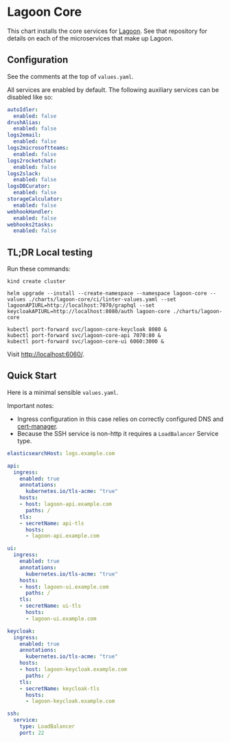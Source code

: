 # Lagoon Core

This chart installs the core services for [Lagoon](https://github.com/amazeeio/lagoon/). See that repository for details on each of the microservices that make up Lagoon.

## Configuration

See the comments at the top of `values.yaml`.

All services are enabled by default. The following auxiliary services can be disabled like so:

```yaml
autoIdler:
  enabled: false
drushAlias:
  enabled: false
logs2email:
  enabled: false
logs2microsoftteams:
  enabled: false
logs2rocketchat:
  enabled: false
logs2slack:
  enabled: false
logsDBCurator:
  enabled: false
storageCalculator:
  enabled: false
webhookHandler:
  enabled: false
webhooks2tasks:
  enabled: false
```

## TL;DR Local testing

Run these commands:

```
kind create cluster

helm upgrade --install --create-namespace --namespace lagoon-core --values ./charts/lagoon-core/ci/linter-values.yaml --set lagoonAPIURL=http://localhost:7070/graphql --set keycloakAPIURL=http://localhost:8080/auth lagoon-core ./charts/lagoon-core

kubectl port-forward svc/lagoon-core-keycloak 8080 &
kubectl port-forward svc/lagoon-core-api 7070:80 &
kubectl port-forward svc/lagoon-core-ui 6060:3000 &
```

Visit [http://localhost:6060/](http://localhost:6060/).

## Quick Start

Here is a minimal sensible `values.yaml`.

Important notes:

* Ingress configuration in this case relies on correctly configured DNS and [cert-manager](https://cert-manager.io/docs/usage/ingress/).
* Because the SSH service is non-http it requires a `LoadBalancer` Service type.

```yaml
elasticsearchHost: logs.example.com

api:
  ingress:
    enabled: true
    annotations:
      kubernetes.io/tls-acme: "true"
    hosts:
    - host: lagoon-api.example.com
      paths: /
    tls:
    - secretName: api-tls
      hosts:
      - lagoon-api.example.com

ui:
  ingress:
    enabled: true
    annotations:
      kubernetes.io/tls-acme: "true"
    hosts:
    - host: lagoon-ui.example.com
      paths: /
    tls:
    - secretName: ui-tls
      hosts:
      - lagoon-ui.example.com

keycloak:
  ingress:
    enabled: true
    annotations:
      kubernetes.io/tls-acme: "true"
    hosts:
    - host: lagoon-keycloak.example.com
      paths: /
    tls:
    - secretName: keycloak-tls
      hosts:
      - lagoon-keycloak.example.com

ssh:
  service:
    type: LoadBalancer
    port: 22
```

